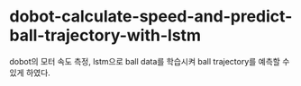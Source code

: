 # dobot-calculate-speed-and-predict-ball-trajectory-with-lstm

dobot의 모터 속도 측정, lstm으로 ball data를 학습시켜 ball trajectory를 예측할 수 있게 하였다.
